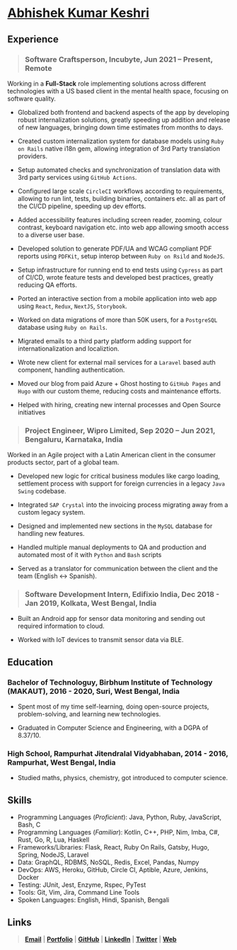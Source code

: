 # [Abhishek Kumar Keshri](https://2kabhishek.github.io)

## Experience

> ### **Software Craftsperson, Incubyte,** Jun 2021 – **Present**, Remote

Working in a **Full-Stack** role implementing solutions across different technologies with a US based client in the mental health space, focusing on software quality.

- Globalized both frontend and backend aspects of the app by developing robust internalization solutions, greatly speeding up addition and release of new languages, bringing down time estimates from months to days.

- Created custom internalization system for database models using `Ruby on Rails` native i18n gem, allowing integration of 3rd Party translation providers.

- Setup automated checks and synchronization of translation data with 3rd party services using `GitHub Actions`.

- Configured large scale `CircleCI` workflows according to requirements, allowing to run lint, tests, building binaries, containers etc. all as part of the CI/CD pipeline, speeding up dev efforts.

- Added accessibility features including screen reader, zooming, colour contrast, keyboard navigation etc. into web app allowing smooth access to a diverse user base.

- Developed solution to generate PDF/UA and WCAG compliant PDF reports using `PDFKit`, setup interop between `Ruby on Rsild` and `NodeJS`.

- Setup infrastructure for running end to end tests using `Cypress` as part of CI/CD, wrote feature tests and developed best practices, greatly reducing QA efforts.

- Ported an interactive section from a mobile application into web app using `React`, `Redux`, `NextJS`, `Storybook`.

- Worked on data migrations of more than 50K users, for a `PostgreSQL` database using `Ruby on Rails`.

- Migrated emails to a third party platform adding support for internationalization and localiztion.

- Wrote new client for external mail services for a `Laravel` based auth component, handling authentication.

- Moved our blog from paid Azure + Ghost hosting to `GitHub Pages` and `Hugo` with our custom theme, reducing costs and maintenance efforts.

- Helped with hiring, creating new internal processes and Open Source initiatives

> ### **Project Engineer, Wipro Limited,** Sep 2020 – Jun 2021, Bengaluru, Karnataka, India

Worked in an Agile project with a Latin American client in the consumer products sector, part of a global team.

- Developed new logic for critical business modules like cargo loading, settlement process with support for foreign currencies in a legacy `Java Swing` codebase.

- Integrated `SAP Crystal` into the invoicing process migrating away from a custom legacy system.

- Designed and implemented new sections in the `MySQL` database for handling new features.

- Handled multiple manual deployments to QA and production and automated most of it with `Python` and `Bash` scripts

- Served as a translator for communication between the client and the team (English <-> Spanish).

> ### **Software Development Intern, Edifixio India,** Dec 2018 - Jan 2019, Kolkata, West Bengal, India

- Built an Android app for sensor data monitoring and sending out required information to cloud.

- Worked with IoT devices to transmit sensor data via BLE.

## Education

### **Bachelor of Technologuy, Birbhum Institute of Technology (MAKAUT)**, 2016 - 2020,  Suri, West Bengal, India

- Spent most of my time self-learning, doing open-source projects, problem-solving, and learning new technologies.

- Graduated in Computer Science and Engineering, with a DGPA of 8.37/10.

### **High School, Rampurhat Jitendralal Vidyabhaban**, 2014 - 2016, Rampurhat, West Bengal, India

- Studied maths, physics, chemistry, got introduced to computer science.

## Skills

- Programming Languages (*Proficient*):
    Java, Python, Ruby, JavaScript, Bash, C
- Programming Languages (*Familiar*):
    Kotlin, C++, PHP, Nim, Imba, C#, Rust, Go, R, Lua, Haskell
- Frameworks/Libraries:
    Flask, React, Ruby On Rails, Gatsby, Hugo, Spring, NodeJS, Laravel
- Data:
    GraphQL, RDBMS, NoSQL, Redis, Excel, Pandas, Numpy
- DevOps:
    AWS, Heroku, GitHub, Circle CI, Aptible, Azure, Jenkins, Docker
- Testing:
    JUnit, Jest, Enzyme, Rspec, PyTest
- Tools:
    Git, Vim, Jira, Command Line Tools
- Spoken Languages:
    English, Hindi, Spanish, Bengali

## Links

> [**Email**](mailto:iam2kabhishek@gmail.com) | [**Portfolio**](https://2kabhishek.github.io) | [**GitHub**](https://github.com/2kabhishek) | [**LinkedIn**](https://www.linkedin.com/in/2kabhishek/) | [**Twitter**](https://twitter.com/2kabhishek) | [**Web**](https://2kabhishek.github.io/resume.md)

